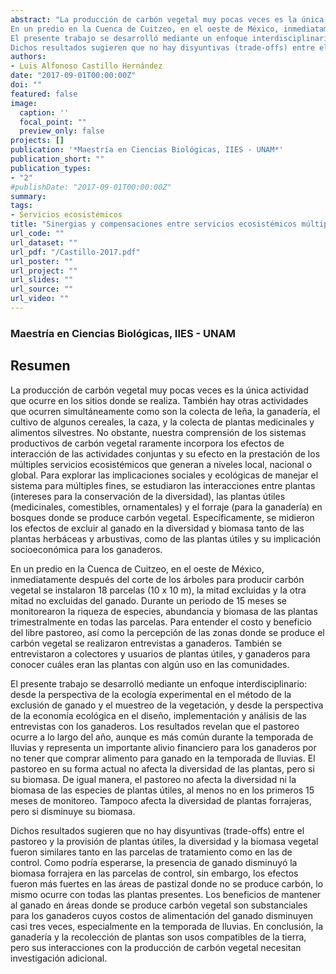 ```yaml
---
abstract: "La producción de carbón vegetal muy pocas veces es la única actividad que ocurre en los sitios donde se realiza. También hay otras actividades que ocurren simultáneamente como son la colecta de leña, la ganadería, el cultivo de algunos cereales, la caza, y la colecta de plantas medicinales y alimentos silvestres. No obstante, nuestra comprensión de los sistemas productivos de carbón vegetal raramente incorpora los efectos de interacción de las actividades conjuntas y su efecto en la prestación de los múltiples servicios ecosistémicos que generan a niveles local, nacional o global. Para explorar las implicaciones sociales y ecológicas de manejar el sistema para múltiples fines, se estudiaron las interacciones entre plantas (intereses para la conservación de la diversidad), las plantas útiles (medicinales, comestibles, ornamentales) y el forraje (para la ganadería) en bosques donde se produce carbón vegetal. Específicamente, se midieron los efectos de excluir al ganado en la diversidad y biomasa tanto de las plantas herbáceas y arbustivas, como de las plantas útiles y su implicación socioeconómica para los ganaderos.
En un predio en la Cuenca de Cuitzeo, en el oeste de México, inmediatamente después del corte de los árboles para producir carbón vegetal se instalaron 18 parcelas (10 x 10 m), la mitad excluidas y la otra mitad no excluidas del ganado. Durante un periodo de 15 meses se monitorearon la riqueza de especies, abundancia y biomasa de las plantas trimestralmente en todas las parcelas. Para entender el costo y beneficio del libre pastoreo, así como la percepción de las zonas donde se produce el carbón vegetal se realizaron entrevistas a ganaderos. También se entrevistaron a colectores y usuarios de plantas útiles, y ganaderos para conocer cuáles eran las plantas con algún uso en las comunidades.
El presente trabajo se desarrolló mediante un enfoque interdisciplinario: desde la perspectiva de la ecología experimental en el método de la exclusión de ganado y el muestreo de la vegetación, y desde la perspectiva de la economía ecológica en el diseño, implementación y análisis de las entrevistas con los ganaderos. Los resultados revelan que el pastoreo ocurre a lo largo del año, aunque es más común durante la temporada de lluvias y representa un importante alivio financiero para los ganaderos por no tener que comprar alimento para ganado en la temporada de lluvias. El pastoreo en su forma actual no afecta la diversidad de las plantas, pero si su biomasa. De igual manera, el pastoreo no afecta la diversidad ni la biomasa de las especies de plantas útiles, al menos no en los primeros 15 meses de monitoreo. Tampoco afecta la diversidad de plantas forrajeras, pero si disminuye su biomasa.
Dichos resultados sugieren que no hay disyuntivas (trade-offs) entre el pastoreo y la provisión de plantas útiles, la diversidad y la biomasa vegetal fueron similares tanto en las parcelas de tratamiento como en las de control. Como podría esperarse, la presencia de ganado disminuyó la biomasa forrajera en las parcelas de control, sin embargo, los efectos fueron más fuertes en las áreas de pastizal donde no se produce carbón, lo mismo ocurre con todas las plantas presentes. Los beneficios de mantener al ganado en áreas donde se produce carbón vegetal son substanciales para los ganaderos cuyos costos de alimentación del ganado disminuyen casi tres veces, especialmente en la temporada de lluvias. En conclusión, la ganadería y la recolección de plantas son usos compatibles de la tierra, pero sus interacciones con la producción de carbón vegetal necesitan investigación adicional."
authors:
- Luis Alfonoso Castillo Hernández
date: "2017-09-01T00:00:00Z"
doi: ""
featured: false
image:
  caption: ''
  focal_point: ""
  preview_only: false
projects: []
publication: '*Maestría en Ciencias Biológicas, IIES - UNAM*'
publication_short: ""
publication_types:
- "2"
#publishDate: "2017-09-01T00:00:00Z"
summary: 
tags:
- Servicios ecosistémicos
title: "Sinergias y compensaciones entre servicios ecosistémicos múltiples: el caso de la ganadería y las plantas útiles en bosques de encino manejados para carbón vegetal"
url_code: ""
url_dataset: ""
url_pdf: "/Castillo-2017.pdf"
url_poster: ""
url_project: ""
url_slides: ""
url_source: ""
url_video: ""
---
```

### Maestría en Ciencias Biológicas, IIES - UNAM

## Resumen
La producción de carbón vegetal muy pocas veces es la única actividad que ocurre en los sitios donde se realiza. También hay otras actividades que ocurren simultáneamente como son la colecta de leña, la ganadería, el cultivo de algunos cereales, la caza, y la colecta de plantas medicinales y alimentos silvestres. No obstante, nuestra comprensión de los sistemas productivos de carbón vegetal raramente incorpora los efectos de interacción de las actividades conjuntas y su efecto en la prestación de los múltiples servicios ecosistémicos que generan a niveles local, nacional o global. Para explorar las implicaciones sociales y ecológicas de manejar el sistema para múltiples fines, se estudiaron las interacciones entre plantas (intereses para la conservación de la diversidad), las plantas útiles (medicinales, comestibles, ornamentales) y el forraje (para la ganadería) en bosques donde se produce carbón vegetal. Específicamente, se midieron los efectos de excluir al ganado en la diversidad y biomasa tanto de las plantas herbáceas y arbustivas, como de las plantas útiles y su implicación socioeconómica para los ganaderos.

En un predio en la Cuenca de Cuitzeo, en el oeste de México, inmediatamente después del corte de los árboles para producir carbón vegetal se instalaron 18 parcelas (10 x 10 m), la mitad excluidas y la otra mitad no excluidas del ganado. Durante un periodo de 15 meses se monitorearon la riqueza de especies, abundancia y biomasa de las plantas trimestralmente en todas las parcelas. Para entender el costo y beneficio del libre pastoreo, así como la percepción de las zonas donde se produce el carbón vegetal se realizaron entrevistas a ganaderos. También se entrevistaron a colectores y usuarios de plantas útiles, y ganaderos para conocer cuáles eran las plantas con algún uso en las comunidades.

El presente trabajo se desarrolló mediante un enfoque interdisciplinario: desde la perspectiva de la ecología experimental en el método de la exclusión de ganado y el muestreo de la vegetación, y desde la perspectiva de la economía ecológica en el diseño, implementación y análisis de las entrevistas con los ganaderos. Los resultados revelan que el pastoreo ocurre a lo largo del año, aunque es más común durante la
temporada de lluvias y representa un importante alivio financiero para los ganaderos por no tener que comprar alimento para ganado en la temporada de lluvias. El pastoreo en su forma actual no afecta la diversidad de las plantas, pero si su biomasa. De igual manera, el pastoreo no afecta la diversidad ni la biomasa de las especies de plantas útiles, al menos no en los primeros 15 meses de monitoreo. Tampoco afecta la diversidad de plantas forrajeras, pero si disminuye su biomasa.

Dichos resultados sugieren que no hay disyuntivas (trade-offs) entre el pastoreo y la provisión de plantas útiles, la diversidad y la biomasa vegetal fueron similares tanto en las parcelas de tratamiento como en las de control. Como podría esperarse, la presencia de ganado disminuyó la biomasa forrajera en las parcelas de control, sin embargo, los efectos fueron más fuertes en las áreas de pastizal donde no se produce carbón, lo mismo ocurre con todas las plantas presentes. Los beneficios de mantener al ganado en áreas donde se produce carbón vegetal son substanciales para los ganaderos cuyos costos de alimentación del ganado disminuyen casi tres veces, especialmente en la temporada de lluvias. En conclusión, la ganadería y la recolección de plantas son usos compatibles de la tierra, pero sus interacciones con la producción de carbón vegetal necesitan investigación adicional.